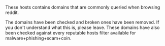 These hosts contains domains that are commonly queried when browsing reddit.

The domains have been checked and broken ones have been removed. If you don't understand what this is, please leave.
These domains have also been checked against every reputable hosts filter available for malware+phishing+scam+coin.